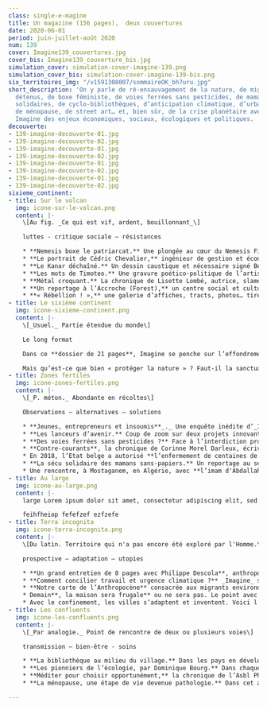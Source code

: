 ```yaml
---
class: single-e-magine
title: Un magazine (156 pages),  deux couvertures
date: 2020-06-01
period: juin-juillet-août 2020
num: 139
cover: Imagine139_couvertures.jpg
cover_bis: Imagine139_couverture_bis.jpg
simulation_cover: simulation-cover-imagine-139.png
simulation_cover_bis: simulation-cover-imagine-139-bis.png
six_territoires_img: "/v1591308007/sommaireOK_bh7uru.jpg"
short_description: 'On y parle de ré-ensauvagement de la nature, de migrants illégalement
  détenus, de boxe féministe, de voies ferrées sans pesticides, de mamans sans-papiers
  solidaires, de cyclo-bibliothèques, d’anticipation climatique, d’urbanisme tactique,
  de ménopause, de street art… et, bien sûr, de la crise planétaire avec une lecture
  Imagine des enjeux économiques, sociaux, écologiques et politiques.  '
decouverte:
- 139-imagine-decouverte-01.jpg
- 139-imagine-decouverte-02.jpg
- 139-imagine-decouverte-01.jpg
- 139-imagine-decouverte-02.jpg
- 139-imagine-decouverte-01.jpg
- 139-imagine-decouverte-02.jpg
- 139-imagine-decouverte-01.jpg
- 139-imagine-decouverte-02.jpg
sixieme_continent:
- title: Sur le volcan
  img: icone-sur-le-volcan.png
  content: |-
    \[Au fig. _Ce qui est vif, ardent, bouillonnant_\]

    luttes - critique sociale – résistances

    * **Nemesis boxe le patriarcat.** Une plongée au cœur du Nemesis Fighting Club à Anderlecht, un club de boxe auto-géré, féministe, antifasciste et libertaire qui fait voler le patriarcat et toutes les formes de discriminations en éclats.
    * **Le portrait de Cédric Chevalier,** ingénieur de gestion et économiste, co-auteur de _Déclarons l’Etat d’urgence écologique_, un fonctionnaire qui ne manque ni d’idées ni d’audace pour lutter contre les dérèglements climatiques.
    * **Le Kanar déchaîné.** Un dessin caustique et nécessaire signé Bernard Querton, alias Kanar.
    * **Les mots de Timoteo.** Une gravure poético-politique de l’artiste Timoteo.
    * **Métal croquant.** La chronique de Lisette Lombé, autrice, slameuse, collagiste, militante pour les droits des femmes.
    * **Un reportage à l’Accroche (Forest),** un centre social et culturel temporaire artistique et punk.
    * **« Rébellion ! »,** une galerie d’affiches, tracts, photos… tirées du livre « Rébellion ! » (Actes Sud), qui retrace une série de combats du 16ème siècle à nos jours.
- title: Le sixième continent
  img: icone-sixieme-continent.png
  content: |-
    \[_Usuel._ Partie étendue du monde\]

    Le long format

    Dans ce **dossier de 21 pages**, Imagine se penche sur l’effondrement des écosystèmes et l’extinction des espèces animales et végétales. Face au déclin en cours, il est urgent que la nature retrouve ses droits, avec et sans l’homme.

    Mais qu’est-ce que bien « protéger la nature » ? Faut-il la sanctuariser ? La ré-ensauvager ? Lui permettre de mieux cohabiter avec l’homme ? Notre magazine vous propose un « retour à la nature » avec un reportage au sein de la réserve de Faia Brava au Portugal, une mise en perspective de la notion de « biodiversité », l’interview de l’historien Guillaume Blanc auteur de _L’invention du colonialisme vert_ (Flammarion), la présentation du réseau Rewilding Europe, un focus sur Rewild, l’anti-zoo made in France… Un dossier inédit pour mieux comprendre et apprécier la part sauvage du monde.
- title: Zones fertiles
  img: icone-zones-fertiles.png
  content: |-
    \[_P. méton._ Abondante en récoltes\]

    Observations – alternatives – solutions

    * **Jeunes, entrepreneurs et insoumis**_._ Une enquête inédite d’_Imagine_ (8 pages) sur ces diplômés de grandes écoles de commerce, d’ingénieur ou d’économie en quête de sens et d’utilité qui tournent (en partie) le dos au vieux monde du travail.
    * **Les lanceurs d’avenir.** Coup de zoom sur deux projets innovants et durables : Commown et Energies citoyennes.
    * **Des voies ferrées sans pesticides ?** Face à l’interdiction programmée du glyphosate les compagnies ferroviaires doivent trouver des alternatives pour nettoyer leurs voies et assurer la sécurité, mais à quel prix ?
    * **Contre-courants**, la chronique de Corinne Morel Darleux, écrivaine, militante écosocialiste, autrice de _Plutôt couler en beauté que flotter sans grâce_ (Liberta).
    * En 2018, l’Etat belge a autorisé **l’enfermement de centaines de migrants de transit**. Imagine a enquêté sur ces détentions illégales et arbitraires.
    * **La sécu solidaire des mamans sans-papiers.** Un reportage au sein d’une occupation liégeoise où un groupe de femmes en situation précaire ont inventé
    * Une rencontre, à Mostaganem, en Algérie, avec **l’imam d'Abdallah Medjedded et ses prêches écologiques.**
- title: Au large
  img: icone-au-large.png
  content: |-
    large Lorem ipsum dolor sit amet, consectetur adipiscing elit, sed do eiusmod tempor incididunt ut, sed do eiusmod tempor incididunt ut. Lorem ipsum dolor sit amet, consectetur adipiscing elit, sed do eiusmod tempor incididunt ut.

    feihfheiop fefefzef ezfzefe
- title: Terra incognita
  img: icone-terra-incognita.png
  content: |-
    \[Du latin. Territoire qui n'a pas encore été exploré par l'Homme.\]

    prospective – adaptation – utopies

    * **Un grand entretien de 8 pages avec Philippe Descola**, anthropologue, successeur de Claude Lévi-Strauss au Collège de France, autour de la passionnante relation entre humains et non-humains.
    * **Comment concilier travail et urgence climatique ?** _Imagine_ s’est penché sur le dernier rapport de l’Organisation internationale du travail qui s’inquiète de l’augmentation du _« stress thermique »_ sur la santé des travailleurs et prédit, à l’horizon 2030, la suppression de 80 millions d’emploi dans le monde.
    * **Notre carte de l’Anthropocène** consacrée aux migrants environnementaux
    * Demain**, la maison sera frugale** ou ne sera pas. Le point avec Alain Bornarel, à l’initiative du Manifeste pour une frugalité heureuse et créative dans l’architecture et l’aménagement des territoires urbains et ruraux.
    * Avec le confinement, les villes s’adaptent et inventent. Voici l’arrivée de **l’urbanisme tactique.**
- title: Les confluents
  img: icone-les-confluents.png
  content: |-
    \[_Par analogie._ Point de rencontre de deux ou plusieurs voies\]

    transmission – bien-être - soins

    * **La bibliothèque au milieu du village.** Dans les pays en développement l’accès la lecture publique reste très problématique. Pour lutter contre l’illettrisme, des bibliothèques se développent sous des formes diverses : permanentes, itinéraires, numériques…
    * **Les pionniers de l’écologie, par Dominique Bourg.** Dans chaque numéro, le philosophe nous replonge dans l’œuvre d’une figure marquante. C’est la biologiste Rachel Carson (_Printemps silencieux_, 1962) qui ouvre la série.
    * **Méditer pour choisir opportunément,** la chronique de l’Asbl Philocité qui, dans cet épisode, nous apporte des outils philosophiques pour entretenir une bonne hygiène de vie.
    * **La ménopause, une étape de vie devenue pathologie.** Dans cet article sans tabou, on y montre comment cette évolution naturelle dans la vie des femmes est aussi une construction sociale et culturelle.

---
```


